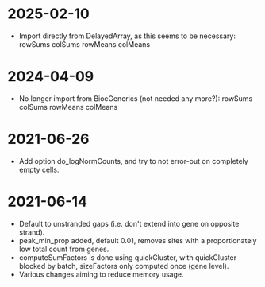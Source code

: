 
# 2025-02-10

* Import directly from DelayedArray, as this seems to be necessary: rowSums colSums rowMeans colMeans

# 2024-04-09

* No longer import from BiocGenerics (not needed any more?): rowSums colSums rowMeans colMeans

# 2021-06-26

* Add option do_logNormCounts, and try to not error-out on completely empty cells.

# 2021-06-14

* Default to unstranded gaps (i.e. don't extend into gene on opposite strand).
* peak_min_prop added, default 0.01, removes sites with a proportionately low total count from genes.
* computeSumFactors is done using quickCluster, with quickCluster blocked by batch, sizeFactors only computed once (gene level).
* Various changes aiming to reduce memory usage.
